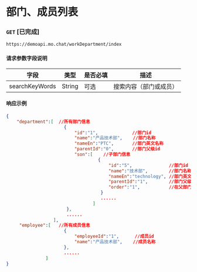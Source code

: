 # 部门、成员列表
### `GET`  [已完成]
```
https://demoapi.mo.chat/workDepartment/index
```

#### 请求参数字段说明

| 字段  | 类型 | 是否必填 | 描述|
| ------------- | ------------- | ------------------ | ------------------ |
| searchKeyWords  | String  | 可选 | 搜索内容（部门或成员） |


#### 响应示例

```json
{
    "department":[  //所有部门信息
                      {
                          "id":"1",             //部门id
                          "name":"产品技术部",    //部门名称
                          "nameEn":"PTC",       //部门英文名称
                          "parentId":"0",       //部门父级id
                          "son":[    //子部门信息
                                   {
                                       "id":"5",              //部门id
                                       "name":"技术部",        //部门名称
                                       "nameEn":"technology", //部门英文名称
                                       "parentId":"1",        //部门父级id
                                       "order":"1",           //在父部门中的次序值,order值大的排序靠前
                                    }
                                    ......
                                 ]
                       },
                       ......
                  ],
     "employee":[   //所有成员信息
                      {
                          "employeeId":"1",      //成员id
                          "name":"产品技术部",    //成员名称
                      },
                      ......
               ]
}
```